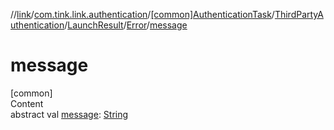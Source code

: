 //[link](../../../../../index.md)/[com.tink.link.authentication](../../../../index.md)/[[common]AuthenticationTask](../../../index.md)/[ThirdPartyAuthentication](../../index.md)/[LaunchResult](../index.md)/[Error](index.md)/[message](message.md)



# message  
[common]  
Content  
abstract val [message](message.md): [String](https://kotlinlang.org/api/latest/jvm/stdlib/kotlin/-string/index.html)  



